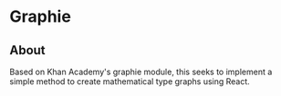 # Graphie

## About
Based on Khan Academy's graphie module, this seeks to implement a simple
method to create mathematical type graphs using React.